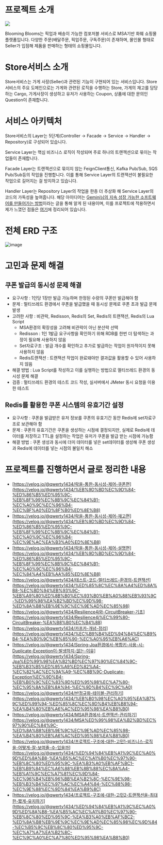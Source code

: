 # 프로젝트 소개

![](https://velog.velcdn.com/images/qwerty1434/post/c27ed136-9acd-4cfe-a44a-25281973d46f/image.png)

Blooming Blooms는 픽업과 배송이 가능한 컴포저블 서비스로 MSA기반 화훼 쇼핑몰 플랫폼입니다. 다양한 주문(배달주문, 픽업주문, 구독주문)이 존재하며, 몰인몰 형태로 Seller가 입점해 제품을 판매하는 형태의 쇼핑몰입니다.

# Store서비스 소개

Store서비스는 가게 사장(Seller)과 관련된 기능이 구현되어 있는 서비스입니다. Store서비스의 주요 도메인으로는 가게와 관련된 로직을 수행하는 Store, 가게의 재고를 담당하는 Cargo, 가게사장이 생성하고 유저가 사용하는 Coupon, 상품에 대한 문의인 Question이 존재합니다. 

# 서비스 아키텍처

Store서비스의 Layer는 5단계(Controller → Facade → Service → Handler → Repository)로 구성되어 있습니다. 

Service Layer는 핵심 비즈니스 로직이 작성되며 주로 하나의 트랜잭션으로 묶이는 작업들이 존재합니다. 

Facade Layer는 트랜잭션으로 묶이지 않는 FeignClient통신, Kafka Pub/Sub, SQS Pub/Sub등의 작업을 진행합니다. 이를 통해 Service Layer의 트랜잭션이 불필요한 작업으로 길어지는 걸 방지하고 있습니다.

Handler Layer는 Repository Layer의 작업을 한층 더 추상화 해 Service Layer의 코드의 가독성을 높여줍니다. 해당 아이디어는 [Gemini님의 지속 성장 가능한 소프트웨어를 만들어가는 방법](https://geminikims.medium.com/%EC%A7%80%EC%86%8D-%EC%84%B1%EC%9E%A5-%EA%B0%80%EB%8A%A5%ED%95%9C-%EC%86%8C%ED%94%84%ED%8A%B8%EC%9B%A8%EC%96%B4%EB%A5%BC-%EB%A7%8C%EB%93%A4%EC%96%B4%EA%B0%80%EB%8A%94-%EB%B0%A9%EB%B2%95-97844c5dab63)이라는 글을 통해 알게 된 내용이며, 이를 프로젝트에 적용하면서 제가 느꼈던 점들은 [여기](https://velog.io/@qwerty1434/%ED%94%84%EB%A1%9C%EC%A0%9D%ED%8A%B8-%EA%B5%AC%EC%A1%B0%EC%97%90-%EB%8C%80%ED%95%9C-%EA%B3%A0%EB%AF%BC1-%EB%B9%84%EC%A6%88%EB%8B%88%EC%8A%A4-%EB%A1%9C%EC%A7%81%EC%9D%84-%EC%96%B4%EB%96%BB%EA%B2%8C-%EC%9E%98-%EB%B3%B4%EC%97%AC%EC%A4%84-%EC%88%98-%EC%9E%88%EC%9D%84%EA%B9%8C)에 정리되어 있습니다.

# 전체 ERD 구조
![image](https://github.com/qwerty1434/BB-Store/assets/25142537/5180465a-a173-4306-88f4-a798abdc3e94)



# 고민과 문제 해결

## 쿠폰 발급의 동시성 문제 해결 

- 요구사항 : 1인당 1장만 발급 가능하며 한정된 수량의 쿠폰만 발급해야 함
- 문제 : 멀티쓰레드 환경에서 쿠폰을 발급했을 때 동시성 문제로 쿠폰 초과 발급 문제 발생
- 고려한 사항 : 비관락, Redisson, Redis의 Set, Redis의 트랜잭션, Redis의 Lua Script
    - MSA환경의 확장성을 고려해 비관락이 아닌 분산락 선택
    - Redisson : 1인 1발급 요구사항을 확인하기 위해 RDB를 한번 더 탐색하는 과정이 필요해 사용하지 않음
    - Set자료구조 : 발급 개수를 확인하고 추가로 발급하는 작업이 원자적이지 못해 사용하지 않음
    - Redis트랜잭션 : 트랜잭션 작업이 완료돼야만 결과값을 활용할 수 있어 사용하지 않음
- 해결 방법 : Lua Script를 작성하고 이를 실행하는 방법으로 멀티쓰레드 환경의 동시성 문제 해결
- 검증 : 멀티쓰레드 환경의 테스트 코드 작성, 실서버에서 JMeter 동시 요청을 이용한 테스트

## Redis를 활용한 쿠폰 시스템의 유효기간 설정 

- 요구사항 : 쿠폰을 발급받은 유저 정보를 쿠폰의 유효기간 동안 Redis에 set자료구조로 보관해야 함
- 문제 : 쿠폰의 유효기간은 쿠폰을 생성하는 시점에 결정되지만, 실제로 Redis에 데이터를 저장하고 TTL을 설정하는 작업은 유저가 쿠폰을 발급 받는 시점에 가능함
- 해결 방법 : 쿠폰 생성과 동시에 더미 데이터를 넣은 set데이터를 생성해 쿠폰 생성과 Redis에 데이터를 넣는 시점의 불일치 해소


# 프로젝트를 진행하면서 글로 정리한 내용

- [https://velog.io/@qwerty1434/락을-통한-동시성-제어-쿠폰편](https://velog.io/@qwerty1434/%EB%9D%BD%EC%9D%84-%ED%86%B5%ED%95%9C-%EB%8F%99%EC%8B%9C%EC%84%B1-%EC%A0%9C%EC%96%B4-%EC%BF%A0%ED%8F%B0%ED%8E%B8)
- [https://velog.io/@qwerty1434/락을-통한-동시성-제어-재고편](https://velog.io/@qwerty1434/%EB%9D%BD%EC%9D%84-%ED%86%B5%ED%95%9C-%EB%8F%99%EC%8B%9C%EC%84%B1-%EC%A0%9C%EC%96%B4-%EC%9E%AC%EA%B3%A0%ED%8E%B8)
- [https://velog.io/@qwerty1434/락을-통한-동시성-제어-설명편](https://velog.io/@qwerty1434/%EB%9D%BD%EC%9D%84-%ED%86%B5%ED%95%9C-%EB%8F%99%EC%8B%9C%EC%84%B1-%EC%A0%9C%EC%96%B4-%EC%84%A4%EB%AA%85%ED%8E%B8)
- [https://velog.io/@qwerty1434/테스트-코드-멀티쓰레드-환경의-트랜잭션](https://velog.io/@qwerty1434/%ED%85%8C%EC%8A%A4%ED%8A%B8-%EC%BD%94%EB%93%9C-%EB%A9%80%ED%8B%B0%EC%93%B0%EB%A0%88%EB%93%9C-%ED%99%98%EA%B2%BD%EC%9D%98-%ED%8A%B8%EB%9E%9C%EC%9E%AD%EC%85%98)
- [https://velog.io/@qwerty1434/Resilience4j와-CircuitBreaker-기초](https://velog.io/@qwerty1434/Resilience4j%EC%99%80-CircuitBreaker-%EA%B8%B0%EC%B4%88)
- [https://velog.io/@qwerty1434/카프카-개념-정리](https://velog.io/@qwerty1434/%EC%B9%B4%ED%94%84%EC%B9%B4-%EA%B0%9C%EB%85%90-%EC%A0%95%EB%A6%AC)
- [https://velog.io/@qwerty1434/Spring-Jpa환경에서-복합키-사용-시-Duplicate-Exception이-발생하지-않는-이유](https://velog.io/@qwerty1434/Spring-Jpa%ED%99%98%EA%B2%BD%EC%97%90%EC%84%9C-%EB%B3%B5%ED%95%A9%ED%82%A4-%EC%82%AC%EC%9A%A9-%EC%8B%9C-Duplicate-Exception%EC%9D%B4-%EB%B0%9C%EC%83%9D%ED%95%98%EC%A7%80-%EC%95%8A%EB%8A%94-%EC%9D%B4%EC%9C%A0)
- [https://velog.io/@qwerty1434/반정규화-테이블-관리하기](https://velog.io/@qwerty1434/%EB%B0%98%EC%A0%95%EA%B7%9C%ED%99%94-%ED%85%8C%EC%9D%B4%EB%B8%94-%EA%B4%80%EB%A6%AC%ED%95%98%EA%B8%B0)
- [https://velog.io/@qwerty1434/MSA환경에서-트랜잭션-관리하기](https://velog.io/@qwerty1434/MSA%ED%99%98%EA%B2%BD%EC%97%90%EC%84%9C-%ED%8A%B8%EB%9E%9C%EC%9E%AD%EC%85%98-%EA%B4%80%EB%A6%AC%ED%95%98%EA%B8%B0)
- [https://velog.io/@qwerty1434/프로젝트-구조에-대한-고민1-비즈니스-로직을-어떻게-잘-보여줄-수-있을까](https://velog.io/@qwerty1434/%ED%94%84%EB%A1%9C%EC%A0%9D%ED%8A%B8-%EA%B5%AC%EC%A1%B0%EC%97%90-%EB%8C%80%ED%95%9C-%EA%B3%A0%EB%AF%BC1-%EB%B9%84%EC%A6%88%EB%8B%88%EC%8A%A4-%EB%A1%9C%EC%A7%81%EC%9D%84-%EC%96%B4%EB%96%BB%EA%B2%8C-%EC%9E%98-%EB%B3%B4%EC%97%AC%EC%A4%84-%EC%88%98-%EC%9E%88%EC%9D%84%EA%B9%8C)
- [https://velog.io/@qwerty1434/프로젝트-구조에-대한-고민2-트랜잭션을-최대한-짧게-유지하기](https://velog.io/@qwerty1434/%ED%94%84%EB%A1%9C%EC%A0%9D%ED%8A%B8-%EA%B5%AC%EC%A1%B0%EC%97%90-%EB%8C%80%ED%95%9C-%EA%B3%A0%EB%AF%BC2-%ED%8A%B8%EB%9E%9C%EC%9E%AD%EC%85%98%EC%9D%84-%EC%B5%9C%EB%8C%80%ED%95%9C-%EC%A7%A7%EA%B2%8C-%EC%9C%A0%EC%A7%80%ED%95%98%EA%B8%B0)
